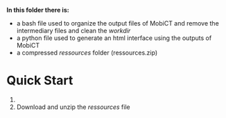 **In this folder there is:**
- a bash file used to organize the output files of MobiCT and remove the intermediary files and clean the *workdir*
- a python file used to generate an html interface using the outputs of MobiCT
- a compressed *ressources* folder (ressources.zip)

# Quick Start

1. 
1. Download and unzip the *ressources* file
